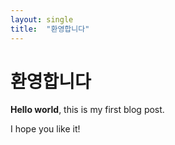 ```yaml
---
layout: single
title:  "환영합니다"
---
```


# 환영합니다

**Hello world**, this is my first blog post.

I hope you like it!
